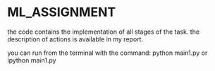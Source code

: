 # ML_ASSIGNMENT

the code contains the implementation of all stages of the task. 
the description of actions is available in my report.

you can run from the terminal with the command: python main1.py or ipython main1.py
